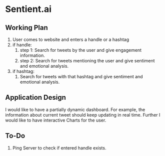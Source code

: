 # Sentient.ai
## Working Plan
1. User comes to website and enters a handle or a hashtag
2. if handle:
   1. step 1: Search for tweets by the user and give engagement information.
   2. step 2: Search for tweets mentioning the user and give sentiment and emotional analysis.
3. if hashtag:
   1. Search for tweets with that hashtag and give sentiment and emotional analysis.

## Application Design
I would like to have a partially dynamic dashboard. For example, the information about current tweet should keep
updating in real time. Further I would like to have interactive Charts for the user.


## To-Do
1. Ping Server to check if entered handle exists.